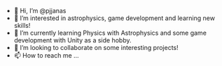 - 👋 Hi, I’m @pjjanas
- 👀 I’m interested in astrophysics, game development and learning new skills!
- 🌱 I’m currently learning Physics with Astrophysics and some game development with Unity as a side hobby.
- 💞️ I’m looking to collaborate on some interesting projects!
- 📫 How to reach me ...

<!---
pjjanas/pjjanas is a ✨ special ✨ repository because its `README.md` (this file) appears on your GitHub profile.
You can click the Preview link to take a look at your changes.
--->
